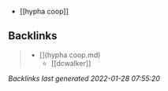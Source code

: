- [[hypha coop]]
## Backlinks

> - [](hypha coop.md)
>   - [[dcwalker]]

_Backlinks last generated 2022-01-28 07:55:20_